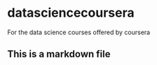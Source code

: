 datasciencecoursera
===================

For the data science courses offered by coursera

## This is a markdown file
